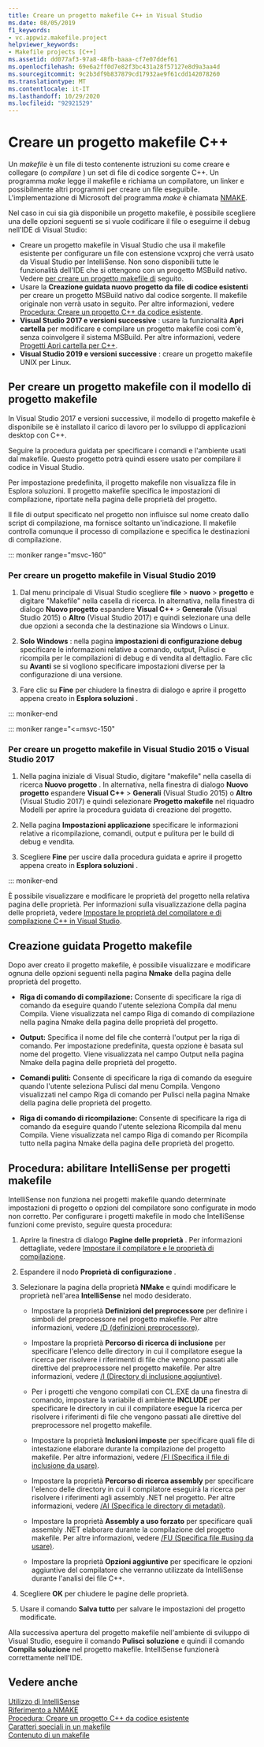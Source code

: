 ```yaml
---
title: Creare un progetto makefile C++ in Visual Studio
ms.date: 08/05/2019
f1_keywords:
- vc.appwiz.makefile.project
helpviewer_keywords:
- Makefile projects [C++]
ms.assetid: dd077af3-97a8-48fb-baaa-cf7e07ddef61
ms.openlocfilehash: 69e6a2ff0d7e82f3bc431a28f57127e8d9a3aa4d
ms.sourcegitcommit: 9c2b3df9b837879cd17932ae9f61cdd142078260
ms.translationtype: MT
ms.contentlocale: it-IT
ms.lasthandoff: 10/29/2020
ms.locfileid: "92921529"
---
```

# <a name="create-a-c-makefile-project"></a>Creare un progetto makefile C++

Un *makefile* è un file di testo contenente istruzioni su come creare e collegare (o *compilare* ) un set di file di codice sorgente C++. Un programma *make* legge il makefile e richiama un compilatore, un linker e possibilmente altri programmi per creare un file eseguibile. L'implementazione di Microsoft del programma *make* è chiamata [NMAKE](nmake-reference.md).

Nel caso in cui sia già disponibile un progetto makefile, è possibile scegliere una delle opzioni seguenti se si vuole codificare il file o eseguirne il debug nell'IDE di Visual Studio:

- Creare un progetto makefile in Visual Studio che usa il makefile esistente per configurare un file con estensione vcxproj che verrà usato da Visual Studio per IntelliSense. Non sono disponibili tutte le funzionalità dell'IDE che si ottengono con un progetto MSBuild nativo. Vedere [per creare un progetto makefile di](#create_a_makefile_project) seguito.
- Usare la **Creazione guidata nuovo progetto da file di codice esistenti** per creare un progetto MSBuild nativo dal codice sorgente. Il makefile originale non verrà usato in seguito. Per altre informazioni, vedere [Procedura: Creare un progetto C++ da codice esistente](../how-to-create-a-cpp-project-from-existing-code.md).
- **Visual Studio 2017 e versioni successive** : usare la funzionalità **Apri cartella** per modificare e compilare un progetto makefile così com'è, senza coinvolgere il sistema MSBuild. Per altre informazioni, vedere [Progetti Apri cartella per C++](../open-folder-projects-cpp.md).
- **Visual Studio 2019 e versioni successive** : creare un progetto makefile UNIX per Linux.

## <a name="a-namecreate_a_makefile_project-to-create-a-makefile-project-with-the-makefile-project-template"></a><a name="create_a_makefile_project"> Per creare un progetto makefile con il modello di progetto makefile

In Visual Studio 2017 e versioni successive, il modello di progetto makefile è disponibile se è installato il carico di lavoro per lo sviluppo di applicazioni desktop con C++.

Seguire la procedura guidata per specificare i comandi e l'ambiente usati dal makefile. Questo progetto potrà quindi essere usato per compilare il codice in Visual Studio.

Per impostazione predefinita, il progetto makefile non visualizza file in Esplora soluzioni. Il progetto makefile specifica le impostazioni di compilazione, riportate nella pagina delle proprietà del progetto.

Il file di output specificato nel progetto non influisce sul nome creato dallo script di compilazione, ma fornisce soltanto un'indicazione. Il makefile controlla comunque il processo di compilazione e specifica le destinazioni di compilazione.

::: moniker range="msvc-160"

### <a name="to-create-a-makefile-project-in-visual-studio-2019"></a>Per creare un progetto makefile in Visual Studio 2019

1. Dal menu principale di Visual Studio scegliere **file**  >  **nuovo**  >  **progetto** e digitare "Makefile" nella casella di ricerca. In alternativa, nella finestra di dialogo **Nuovo progetto** espandere **Visual C++** > **Generale** (Visual Studio 2015) o **Altro** (Visual Studio 2017) e quindi selezionare una delle due opzioni a seconda che la destinazione sia Windows o Linux.

1. **Solo Windows** : nella pagina **impostazioni di configurazione debug** specificare le informazioni relative a comando, output, Pulisci e ricompila per le compilazioni di debug e di vendita al dettaglio. Fare clic su **Avanti** se si vogliono specificare impostazioni diverse per la configurazione di una versione.

1. Fare clic su **Fine** per chiudere la finestra di dialogo e aprire il progetto appena creato in **Esplora soluzioni** .

::: moniker-end

::: moniker range="<=msvc-150"

### <a name="to-create-a-makefile-project-in-visual-studio-2015-or-visual-studio-2017"></a>Per creare un progetto makefile in Visual Studio 2015 o Visual Studio 2017

1. Nella pagina iniziale di Visual Studio, digitare "makefile" nella casella di ricerca **Nuovo progetto** . In alternativa, nella finestra di dialogo **Nuovo progetto** espandere **Visual C++** > **Generali** (Visual Studio 2015) o **Altro** (Visual Studio 2017) e quindi selezionare **Progetto makefile** nel riquadro Modelli per aprire la procedura guidata di creazione del progetto.

1. Nella pagina **Impostazioni applicazione** specificare le informazioni relative a ricompilazione, comandi, output e pulitura per le build di debug e vendita.

1. Scegliere **Fine** per uscire dalla procedura guidata e aprire il progetto appena creato in **Esplora soluzioni** .

::: moniker-end

È possibile visualizzare e modificare le proprietà del progetto nella relativa pagina delle proprietà. Per informazioni sulla visualizzazione della pagina delle proprietà, vedere [Impostare le proprietà del compilatore e di compilazione C++ in Visual Studio](../working-with-project-properties.md).

## <a name="makefile-project-wizard"></a>Creazione guidata Progetto makefile

Dopo aver creato il progetto makefile, è possibile visualizzare e modificare ognuna delle opzioni seguenti nella pagina **Nmake** della pagina delle proprietà del progetto.

- **Riga di comando di compilazione:** Consente di specificare la riga di comando da eseguire quando l'utente seleziona Compila dal menu Compila. Viene visualizzata nel campo Riga di comando di compilazione nella pagina Nmake della pagina delle proprietà del progetto.

- **Output:** Specifica il nome del file che conterrà l'output per la riga di comando. Per impostazione predefinita, questa opzione è basata sul nome del progetto. Viene visualizzata nel campo Output nella pagina Nmake della pagina delle proprietà del progetto.

- **Comandi puliti:** Consente di specificare la riga di comando da eseguire quando l'utente seleziona Pulisci dal menu Compila. Vengono visualizzati nel campo Riga di comando per Pulisci nella pagina Nmake della pagina delle proprietà del progetto.

- **Riga di comando di ricompilazione:** Consente di specificare la riga di comando da eseguire quando l'utente seleziona Ricompila dal menu Compila. Viene visualizzata nel campo Riga di comando per Ricompila tutto nella pagina Nmake della pagina delle proprietà del progetto.

## <a name="how-to-enable-intellisense-for-makefile-projects"></a>Procedura: abilitare IntelliSense per progetti makefile

IntelliSense non funziona nei progetti makefile quando determinate impostazioni di progetto o opzioni del compilatore sono configurate in modo non corretto. Per configurare i progetti makefile in modo che IntelliSense funzioni come previsto, seguire questa procedura:

1. Aprire la finestra di dialogo **Pagine delle proprietà** . Per informazioni dettagliate, vedere [Impostare il compilatore e le proprietà di compilazione](../working-with-project-properties.md).

1. Espandere il nodo **Proprietà di configurazione** .

1. Selezionare la pagina della proprietà **NMake** e quindi modificare le proprietà nell'area **IntelliSense** nel modo desiderato.

   - Impostare la proprietà **Definizioni del preprocessore** per definire i simboli del preprocessore nel progetto makefile. Per altre informazioni, vedere [/D (definizioni preprocessore)](d-preprocessor-definitions.md).

   - Impostare la proprietà **Percorso di ricerca di inclusione** per specificare l'elenco delle directory in cui il compilatore esegue la ricerca per risolvere i riferimenti di file che vengono passati alle direttive del preprocessore nel progetto makefile. Per altre informazioni, vedere [/I (Directory di inclusione aggiuntive)](i-additional-include-directories.md).

   - Per i progetti che vengono compilati con CL.EXE da una finestra di comando, impostare la variabile di ambiente **INCLUDE** per specificare le directory in cui il compilatore esegue la ricerca per risolvere i riferimenti di file che vengono passati alle direttive del preprocessore nel progetto makefile.

   - Impostare la proprietà **Inclusioni imposte** per specificare quali file di intestazione elaborare durante la compilazione del progetto makefile. Per altre informazioni, vedere [/FI (Specifica il file di inclusione da usare)](fi-name-forced-include-file.md).

   - Impostare la proprietà **Percorso di ricerca assembly** per specificare l'elenco delle directory in cui il compilatore eseguirà la ricerca per risolvere i riferimenti agli assembly .NET nel progetto. Per altre informazioni, vedere [/AI (Specifica le directory di metadati)](ai-specify-metadata-directories.md).

   - Impostare la proprietà **Assembly a uso forzato** per specificare quali assembly .NET elaborare durante la compilazione del progetto makefile. Per altre informazioni, vedere [/FU (Specifica file #using da usare)](fu-name-forced-hash-using-file.md).

   - Impostare la proprietà **Opzioni aggiuntive** per specificare le opzioni aggiuntive del compilatore che verranno utilizzate da IntelliSense durante l'analisi dei file C++.

1. Scegliere **OK** per chiudere le pagine delle proprietà.

1. Usare il comando **Salva tutto** per salvare le impostazioni del progetto modificate.

Alla successiva apertura del progetto makefile nell'ambiente di sviluppo di Visual Studio, eseguire il comando **Pulisci soluzione** e quindi il comando **Compila soluzione** nel progetto makefile. IntelliSense funzionerà correttamente nell'IDE.

## <a name="see-also"></a>Vedere anche

[Utilizzo di IntelliSense](/visualstudio/ide/using-intellisense)<br>
[Riferimento a NMAKE](nmake-reference.md)<br>
[Procedura: Creare un progetto C++ da codice esistente](../how-to-create-a-cpp-project-from-existing-code.md)<br>
[Caratteri speciali in un makefile](special-characters-in-a-makefile.md)<br/>
[Contenuto di un makefile](contents-of-a-makefile.md)<br/>
